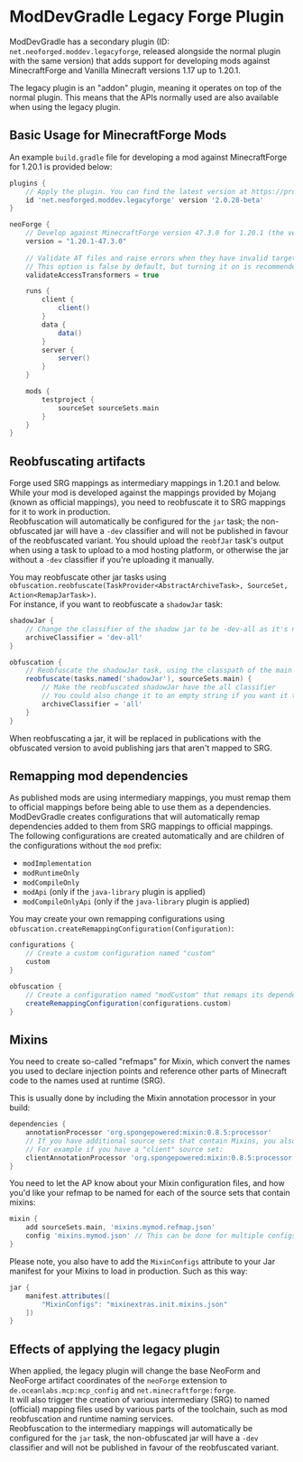 # ModDevGradle Legacy Forge Plugin
ModDevGradle has a secondary plugin (ID: `net.neoforged.moddev.legacyforge`, released alongside the normal plugin with the same version)
that adds support for developing mods against MinecraftForge and Vanilla Minecraft versions 1.17 up to 1.20.1.  

The legacy plugin is an "addon" plugin, meaning it operates on top of the normal plugin. This means that the APIs normally used
are also available when using the legacy plugin.

## Basic Usage for MinecraftForge Mods
An example `build.gradle` file for developing a mod against MinecraftForge for 1.20.1 is provided below:
```groovy
plugins {
    // Apply the plugin. You can find the latest version at https://projects.neoforged.net/neoforged/ModDevGradle
    id 'net.neoforged.moddev.legacyforge' version '2.0.28-beta'
}

neoForge {
    // Develop against MinecraftForge version 47.3.0 for 1.20.1 (the versions can be found at https://files.minecraftforge.net/)
    version = "1.20.1-47.3.0"
    
    // Validate AT files and raise errors when they have invalid targets
    // This option is false by default, but turning it on is recommended
    validateAccessTransformers = true

    runs {
        client {
            client()
        }
        data {
            data()
        }
        server {
            server()
        }
    }

    mods {
        testproject {
            sourceSet sourceSets.main
        }
    }
}
```

## Reobfuscating artifacts
Forge used SRG mappings as intermediary mappings in 1.20.1 and below. While your mod is developed against the mappings provided
by Mojang (known as official mappings), you need to reobfuscate it to SRG mappings for it to work in production.  
Reobfuscation will automatically be configured for the `jar` task; the non-obfuscated jar will have a `-dev` classifier
and will not be published in favour of the reobfuscated variant. You should upload the `reobfJar` task's output when using a
task to upload to a mod hosting platform, or otherwise the jar without a `-dev` classifier if you're uploading it manually.  

You may reobfuscate other jar tasks using `obfuscation.reobfuscate(TaskProvider<AbstractArchiveTask>, SourceSet, Action<RemapJarTask>)`.  
For instance, if you want to reobfuscate a `shadowJar` task:
```groovy
shadowJar {
    // Change the classifier of the shadow jar to be -dev-all as it's not mapped in intermediary and not usable for production
    archiveClassifier = 'dev-all'
}

obfuscation {
    // Reobfuscate the shadowJar task, using the classpath of the main sourceset for properly remapping inherited members
    reobfuscate(tasks.named('shadowJar'), sourceSets.main) {
        // Make the reobfuscated shadowJar have the all classifier
        // You could also change it to an empty string if you want it to not have a classifier (in that case, you will also need to change the classifier of the slim `reobfJar` task
        archiveClassifier = 'all'
    }
}
```

When reobfuscating a jar, it will be replaced in publications with the obfuscated version to avoid publishing jars that aren't mapped to SRG.

## Remapping mod dependencies
As published mods are using intermediary mappings, you must remap them to official mappings before being able to use them as a dependencies.  
ModDevGradle creates configurations that will automatically remap dependencies added to them from SRG mappings to official mappings.  
The following configurations are created automatically and are children of the configurations without the `mod` prefix:
- `modImplementation`
- `modRuntimeOnly`
- `modCompileOnly`
- `modApi` (only if the `java-library` plugin is applied)
- `modCompileOnlyApi` (only if the `java-library` plugin is applied)

You may create your own remapping configurations using `obfuscation.createRemappingConfiguration(Configuration)`:
```groovy
configurations {
    // Create a custom configuration named "custom"
    custom
}

obfuscation {
    // Create a configuration named "modCustom" that remaps its dependencies and then adds them to the "custom" configuration
    createRemappingConfiguration(configurations.custom)
}
```

## Mixins

You need to create so-called "refmaps" for Mixin, which convert the names you used to declare injection points and reference other parts of Minecraft code to the names used at runtime (SRG).

This is usually done by including the Mixin annotation processor in your build:

```groovy
dependencies {
    annotationProcessor 'org.spongepowered:mixin:0.8.5:processor'
    // If you have additional source sets that contain Mixins, you also need to apply the AP to those
    // For example if you have a "client" source set:
    clientAnnotationProcessor 'org.spongepowered:mixin:0.8.5:processor'
}
```

You need to let the AP know about your Mixin configuration files, and how you'd like your refmap to be named for each 
of the source sets that contain mixins:

```groovy
mixin {
    add sourceSets.main, 'mixins.mymod.refmap.json'
    config 'mixins.mymod.json' // This can be done for multiple configs
}
```

Please note, you also have to add the `MixinConfigs` attribute to your Jar manifest for your Mixins to load in production. Such as this way:

```groovy
jar {
    manifest.attributes([
        "MixinConfigs": "mixinextras.init.mixins.json"
    ])
}
```

## Effects of applying the legacy plugin
When applied, the legacy plugin will change the base NeoForm and NeoForge artifact coordinates of the `neoForge` extension to
`de.oceanlabs.mcp:mcp_config` and `net.minecraftforge:forge`.  
It will also trigger the creation of various intermediary (SRG) to named (official) mapping files used by various parts of the toolchain, such as
mod reobfuscation and runtime naming services.  
Reobfuscation to the intermediary mappings will automatically be configured for the `jar` task, the non-obfuscated jar will have a `-dev` classifier
and will not be published in favour of the reobfuscated variant.
